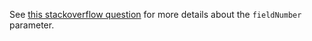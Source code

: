 See [this stackoverflow question](http://stackoverflow.com/q/8601647/138757) for more details about the `fieldNumber` parameter.
